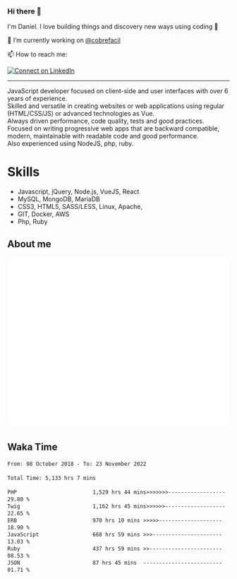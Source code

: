 ### Hi there 👋

I'm Daniel. I love building things and discovery new ways using coding :raised_hands: 

🔭 I’m currently working on [@cobrefacil](https://www.cobrefacil.com.br/)

📫 How to reach me:

[![Connect on LinkedIn](https://img.shields.io/badge/--linkedin?label=LinkedIn&logo=LinkedIn&style=social)](https://www.linkedin.com/in/daniel-cerverizzo/)

---

JavaScript developer focused on client-side and user interfaces with over 6 years of experience.  
Skilled and versatile in creating websites or web applications using regular (HTML/CSS/JS) or advanced technologies as Vue.  
Always driven performance, code quality, tests and good practices.  
 Focused on writing progressive web apps that are backward compatible, modern, maintainable with readable code and good performance.  
Also experienced using NodeJS, php, ruby. 


# Skills

 - Javascript, jQuery, Node.js, VueJS, React
 - MySQL, MongoDB, MariaDB    
 - CSS3, HTML5, SASS/LESS,  Linux, Apache,
 - GIT, Docker, AWS
 - Php, Ruby

## About me

![Metrics](/github-metrics.svg)

## Waka Time

<!--START_SECTION:waka-->

```text
From: 08 October 2018 - To: 23 November 2022

Total Time: 5,133 hrs 7 mins

PHP                        1,529 hrs 44 mins>>>>>>>------------------   29.80 %
Twig                       1,162 hrs 45 mins>>>>>>-------------------   22.65 %
ERB                        970 hrs 10 mins >>>>>--------------------   18.90 %
JavaScript                 668 hrs 59 mins >>>----------------------   13.03 %
Ruby                       437 hrs 59 mins >>-----------------------   08.53 %
JSON                       87 hrs 45 mins  -------------------------   01.71 %
```

<!--END_SECTION:waka-->

